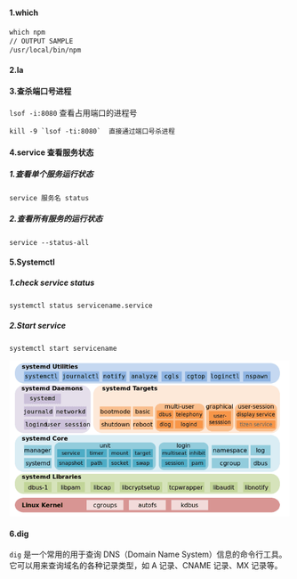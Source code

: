 #### 1.which

```shell
which npm 
// OUTPUT SAMPLE
/usr/local/bin/npm
```

#### 2.la

#### 3.查杀端口号进程

`lsof -i:8080` 查看占用端口的进程号

```
kill -9 `lsof -ti:8080`  直接通过端口号杀进程
```

#### 4.service 查看服务状态

##### 1.查看单个服务运行状态

`service 服务名 status`

##### 2.查看所有服务的运行状态

`service --status-all`

#### 5.Systemctl

##### 1.check service status

`systemctl status servicename.service`

##### 2.Start service

`systemctl start servicename`





![image-20220329140531849](../../image/image-20220329140531849.png)

[1]: https://www.liquidweb.com/kb/what-is-systemctl-an-in-depth-overview/

#### 6.dig

`dig` 是一个常用的用于查询 DNS（Domain Name System）信息的命令行工具。它可以用来查询域名的各种记录类型，如 A 记录、CNAME 记录、MX 记录等。
